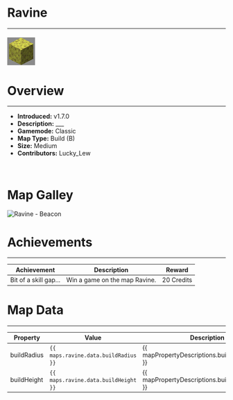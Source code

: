 <!-- replace _map_ with the actual map name -->
<!-- change gamemode type for the Map data description  -->
# Ravine

***

#### ![ravineicon](../assets/maps/ravine/ravine-icon.jpg)

# Overview
***
- **Introduced:** v1.7.0
- **Description:** ___
- **Gamemode:** Classic
- **Map Type:** Build (B)
- **Size:** Medium
- **Contributors:** Lucky_Lew

<br />  

# Map Galley
![Ravine - Beacon](../assets/maps/ravine/ '')

# Achievements
***

| Achievement | Description | Reward |
| ----- | ----- | ------ |
| Bit of a skill gap... | Win a game on the map Ravine. | 20 Credits |



# Map Data
***

| Property | Value | Description |
| ----------- | ----------- | ------ |
| buildRadius |`{{ maps.ravine.data.buildRadius }}`| {{ mapPropertyDescriptions.buildRadius.classic }} |
| buildHeight |`{{ maps.ravine.data.buildHeight }}`| {{ mapPropertyDescriptions.buildHeight.classic }} |
